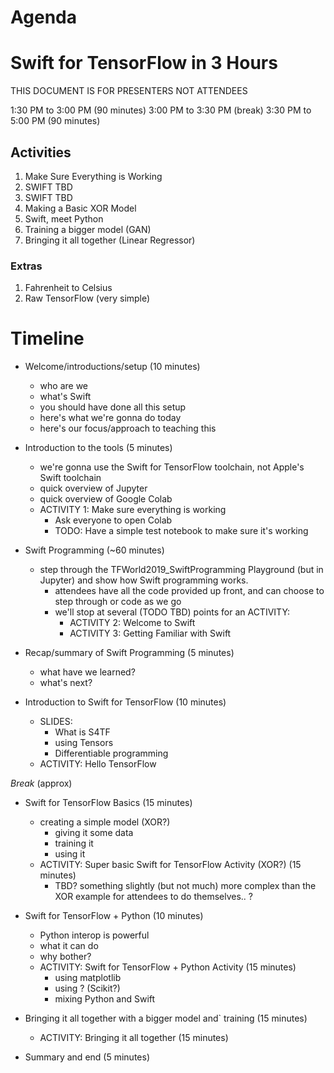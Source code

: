 # Agenda
# Swift for TensorFlow in 3 Hours 

THIS DOCUMENT IS FOR PRESENTERS NOT ATTENDEES

1:30 PM to 3:00 PM (90 minutes)
3:00 PM to 3:30 PM (break)
3:30 PM to 5:00 PM (90 minutes)

## Activities 

1. Make Sure Everything is Working
2. SWIFT TBD
3. SWIFT TBD
4. Making a Basic XOR Model 
5. Swift, meet Python
6. Training a bigger model (GAN)
7. Bringing it all together (Linear Regressor)

### Extras

1. Fahrenheit to Celsius
2. Raw TensorFlow (very simple)

# Timeline 
* Welcome/introductions/setup (10 minutes)
	- who are we
	- what's Swift
	- you should have done all this setup <setup>
	- here's what we're gonna do today
	- here's our focus/approach to teaching this

* Introduction to the tools (5 minutes)
	- we're gonna use the Swift for TensorFlow toolchain, not Apple's Swift toolchain
	- quick overview of Jupyter 
	- quick overview of Google Colab
	- ACTIVITY 1: Make sure everything is working
		- Ask everyone to open Colab
		- TODO: Have a simple test notebook to make sure it's working
		
* Swift Programming (~60 minutes)
	- step through the TFWorld2019_SwiftProgramming Playground (but in Jupyter) and show how Swift programming works.
		- attendees have all the code provided up front, and can choose to step through or code as we go
		- we'll stop at several (TODO TBD) points for an ACTIVITY:
			- ACTIVITY 2: Welcome to Swift
			- ACTIVITY 3: Getting Familiar with Swift

* Recap/summary of Swift Programming (5 minutes)
	- what have we learned?
	- what's next?

* Introduction to Swift for TensorFlow (10 minutes)
	- SLIDES:
		- What is S4TF
		- using Tensors
		- Differentiable programming
	- ACTIVITY:	Hello TensorFlow 
	
 _Break_ (approx)

* Swift for TensorFlow Basics (15 minutes)
	- creating a simple model (XOR?)
		- giving it some data
		- training it
		- using it
	- ACTIVITY: Super basic Swift for TensorFlow Activity (XOR?) (15 minutes)
		- TBD? something slightly (but not much) more complex than the XOR example for attendees to do themselves.. ?
		
* Swift for TensorFlow + Python (10 minutes)
	- Python interop is powerful
	- what it can do
	- why bother?
	* ACTIVITY: Swift for TensorFlow + Python Activity (15 minutes)
		- using matplotlib
		- using ? (Scikit?)
		- mixing Python and Swift
	
* Bringing it all together with a bigger model and` training (15 minutes)
	* ACTIVITY: Bringing it all together (15 minutes)

* Summary and end (5 minutes)